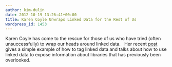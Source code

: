 ```yaml
---
author: kim-dulin
date: 2012-10-19 13:26:41+00:00
title: Karen Coyle Unwraps Linked Data for the Rest of Us
wordpress_id: 1453
---
```


Karen Coyle has come to the rescue for those of us who have tried (often unsuccessfully) to wrap our heads around linked data.   Her recent [post](http://kcoyle.blogspot.com/2012/10/is-linked-data-answer.html) gives a simple example of how to tag linked data and talks about how to use linked data to expose information about libraries that has previously been overlooked.
